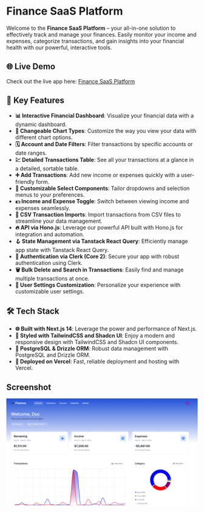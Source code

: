 # Finance SaaS Platform

Welcome to the **Finance SaaS Platform** – your all-in-one solution to effectively track and manage your finances. Easily monitor your income and expenses, categorize transactions, and gain insights into your financial health with our powerful, interactive tools.


## 🌐 Live Demo

Check out the live app here: [Finance SaaS Platform](https://finance-me-kappa.vercel.app/)


## 🌟 Key Features

- **📊 Interactive Financial Dashboard**: Visualize your financial data with a dynamic dashboard.
- **🔁 Changeable Chart Types**: Customize the way you view your data with different chart options.
- **🗓 Account and Date Filters**: Filter transactions by specific accounts or date ranges.
- **💹 Detailed Transactions Table**: See all your transactions at a glance in a detailed, sortable table.
- **➕ Add Transactions**: Add new income or expenses quickly with a user-friendly form.
- **🧩 Customizable Select Components**: Tailor dropdowns and selection menus to your preferences.
- **💵 Income and Expense Toggle**: Switch between viewing income and expenses seamlessly.
- **🔄 CSV Transaction Imports**: Import transactions from CSV files to streamline your data management.
- **🔥 API via Hono.js**: Leverage our powerful API built with Hono.js for integration and automation.
- **🪝 State Management via Tanstack React Query**: Efficiently manage app state with Tanstack React Query.
- **🔐 Authentication via Clerk (Core 2)**: Secure your app with robust authentication using Clerk.
- **🗑 Bulk Delete and Search in Transactions**: Easily find and manage multiple transactions at once.
- **👤 User Settings Customization**: Personalize your experience with customizable user settings.

## 🛠️ Tech Stack

- **🌐 Built with Next.js 14**: Leverage the power and performance of Next.js.
- **🎨 Styled with TailwindCSS and Shadcn UI**: Enjoy a modern and responsive design with TailwindCSS and Shadcn UI components.
- **💾 PostgreSQL & Drizzle ORM**: Robust data management with PostgreSQL and Drizzle ORM.
- **🚀 Deployed on Vercel**: Fast, reliable deployment and hosting with Vercel.

## Screenshot

![Screenshot](screenshot.png)